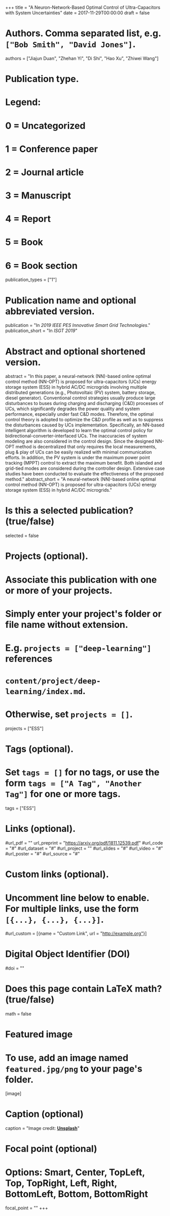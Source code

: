 +++
title = "A Neuron-Network-Based Optimal Control of Ultra-Capacitors with System Uncertainties"
date = 2017-11-29T00:00:00
draft = false

# Authors. Comma separated list, e.g. `["Bob Smith", "David Jones"]`.
authors = ["Jiajun Duan", "Zhehan Yi", "Di Shi", "Hao Xu", "Zhiwei Wang"]

# Publication type.
# Legend:
# 0 = Uncategorized
# 1 = Conference paper
# 2 = Journal article
# 3 = Manuscript
# 4 = Report
# 5 = Book
# 6 = Book section
publication_types = ["1"]

# Publication name and optional abbreviated version.
publication = "In *2019 IEEE PES Innovative Smart Grid Technologies*."
publication_short = "In *ISGT 2019*"

# Abstract and optional shortened version.
abstract = "In this paper, a neural-network (NN)-based online optimal control method (NN-OPT) is proposed for ultra-capacitors (UCs) energy storage system (ESS) in hybrid AC/DC microgrids involving multiple distributed generations (e.g., Photovoltaic (PV) system, battery storage, diesel generator). Conventional control strategies usually produce large disturbances to buses during charging and discharging (C&D) processes of UCs, which significantly degrades the power quality and system performance, especially under fast C&D modes. Therefore, the optimal control theory is adopted to optimize the C&D profile as well as to suppress the disturbances caused by UCs implementation. Specifically, an NN-based intelligent algorithm is developed to learn the optimal control policy for bidirectional-converter-interfaced UCs. The inaccuracies of system modeling are also considered in the control design. Since the designed NN-OPT method is decentralized that only requires the local measurements, plug & play of UCs can be easily realized with minimal communication efforts. In addition, the PV system is under the maximum power point tracking (MPPT) control to extract the maximum benefit. Both islanded and grid-tied modes are considered during the controller design. Extensive case studies have been conducted to evaluate the effectiveness of the proposed method."
abstract_short = "A neural-network (NN)-based online optimal control method (NN-OPT) is proposed for ultra-capacitors (UCs) energy storage system (ESS) in hybrid AC/DC microgrids."

# Is this a selected publication? (true/false)
selected = false

# Projects (optional).
#   Associate this publication with one or more of your projects.
#   Simply enter your project's folder or file name without extension.
#   E.g. `projects = ["deep-learning"]` references 
#   `content/project/deep-learning/index.md`.
#   Otherwise, set `projects = []`.
projects = ["ESS"]

# Tags (optional).
#   Set `tags = []` for no tags, or use the form `tags = ["A Tag", "Another Tag"]` for one or more tags.
tags = ["ESS"]

# Links (optional).
#url_pdf = ""
url_preprint = "https://arxiv.org/pdf/1811.12539.pdf"
#url_code = "#"
#url_dataset = "#"
#url_project = ""
#url_slides = "#"
#url_video = "#"
#url_poster = "#"
#url_source = "#"

# Custom links (optional).
#   Uncomment line below to enable. For multiple links, use the form `[{...}, {...}, {...}]`.
#url_custom = [{name = "Custom Link", url = "http://example.org"}]

# Digital Object Identifier (DOI)
#doi = ""

# Does this page contain LaTeX math? (true/false)
math = false

# Featured image
# To use, add an image named `featured.jpg/png` to your page's folder. 
[image]
  # Caption (optional)
  caption = "Image credit: [**Unsplash**](https://unsplash.com/photos/pLCdAaMFLTE)"

  # Focal point (optional)
  # Options: Smart, Center, TopLeft, Top, TopRight, Left, Right, BottomLeft, Bottom, BottomRight
  focal_point = ""
+++
